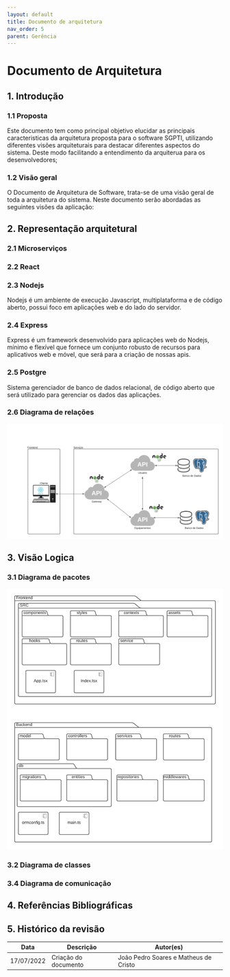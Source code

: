 ```yaml
---
layout: default
title: Documento de arquitetura
nav_order: 5
parent: Gerência
---
```


# Documento de Arquitetura

## 1. Introdução

### 1.1 Proposta

Este documento tem como principal objetivo elucidar as principais caracteristicas da arquitetura proposta para o software SGPTI, utilizando diferentes visões arquiteturais para destacar diferentes aspectos do sistema. Deste modo facilitando a entendimento da arquiterua para os desenvolvedores; 

### 1.2 Visão geral


O Documento de Arquitetura de Software, trata-se de uma visão geral de toda a arquitetura do sistema. Neste documento serão abordadas as seguintes visões da aplicação:


## 2. Representação arquitetural

### 2.1 Microserviços

### 2.2 React

### 2.3 Nodejs
Nodejs é um ambiente de execução Javascript, multiplataforma e de código aberto,
possui foco em aplicações web e do lado do servidor.

### 2.4 Express
Express é um framework desenvolvido para aplicações web do Nodejs, mínimo e flexível que fornece um conjunto robusto de recursos para aplicativos web e móvel, que será para a criação de nossas apis.

### 2.5 Postgre
Sistema gerenciador de banco de dados relacional, de código aberto que será utilizado para gerenciar os dados das aplicações.

### 2.6 Diagrama de relações

![diagrama de relações](../assets/diagrama-de-relacoes.png)

## 3. Visão Logica

### 3.1 Diagrama de pacotes 

![diagrama de pacotes](../assets/diagrama-de-pacotes.png)

### 3.2 Diagrama de classes

### 3.4 Diagrama de comunicação

## 4. Referências Bibliográficas


## 5. Histórico da revisão

|**Data**|**Descrição**|**Autor(es)**|
|--------|-------------|-------------|
|17/07/2022|Criação do documento| João Pedro Soares e Matheus de Cristo |
